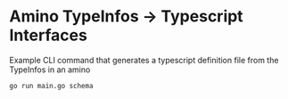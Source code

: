 # Amino TypeInfos -> Typescript Interfaces

Example CLI command that generates a typescript definition file from the TypeInfos in an amino

`go run main.go schema` 
